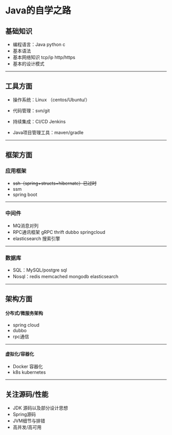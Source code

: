 # Java的自学之路

## 基础知识

- 编程语言：Java python c
- 基本语法
- 基本网络知识 tcp/ip http/https
- 基本的设计模式

------

## 工具方面

- 操作系统：Linux （centos/Ubuntu/）

- 代码管理：svn/git

- 持续集成：CI/CD Jenkins

- Java项目管理工具：maven/gradle

------

## 框架方面

### 应用框架

- ~~ssh（spring+structs+hibernate）已过时~~
- ssm
- spring boot

------

### 中间件

- MQ消息对列
- RPC通讯框架 gRPC thrift dubbo springcloud
- elasticsearch 搜索引擎

------

### 数据库

- SQL：MySQL/postgre sql
- Nosql：redis memcached mongodb elasticsearch

------

## 架构方面

#### 分布式/微服务架构

- spring cloud
- dubbo
- rpc通信

------

#### 虚拟化/容器化

- Docker 容器化
- k8s kubernetes 

------

## 关注源码/性能

- JDK 源码以及部分设计思想
- Spring源码
- JVM细节与排错
- 高并发/高可用
